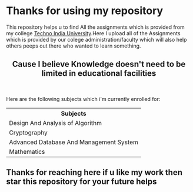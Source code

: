 <h1>Thanks for using my repository</h1>
<p>This repository helps u to find All the assignments which is provided from my college <a href="https://www.technoindiauniversity.ac.in/">Techno India University<a/>.Here I upload all of the Assignments which is provided by our colege administration/faculty which will also help others peeps out there who wanted to learn something.
<h2 style="text-align:center;">Cause I believe Knowledge doesn't need to be limited in educational facilities</h2>
<br>
<p>Here are the following subjects which i'm currently enrolled for:<p>
<table style="width:100%">
<tr>
    <th>Subjects</th>
</tr>
<tr>
    <td>Design And Analysis of Algorithm</td>
</tr>
<tr>
    <td>Cryptography</td>
</tr>
<tr>
    <td>Advanced Database And Management System</td>
</tr>
<tr>
    <td>Mathematics</td>
</tr>
</table>

<h2>Thanks for reaching here if u like my work then star this repository for your future helps</h2>

